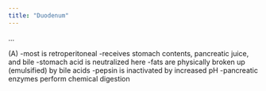 ```yaml
---
title: "Duodenum"
---
```

...

(A)
-most is retroperitoneal
-receives stomach contents, pancreatic juice, and bile
-stomach acid is neutralized here
-fats are physically broken up (emulsified) by bile acids
-pepsin is inactivated by increased pH
-pancreatic enzymes perform chemical digestion

